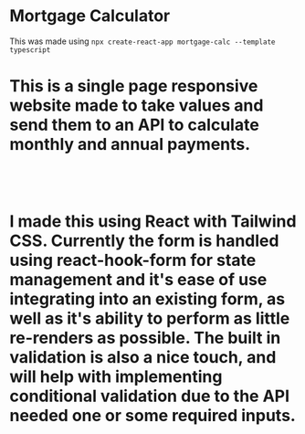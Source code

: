 # Mortgage Calculator 

This was made using ```npx create-react-app mortgage-calc --template typescript```
<br> <h1>This is a single page responsive website made to take values and send them to an API to calculate monthly and annual payments.<h1>
<br><p>I made this using React with Tailwind CSS. Currently the form is handled using react-hook-form for state management and it's ease of use integrating into an existing form, as well as it's ability to perform as little re-renders as possible. The built in validation is also a nice touch, and will help with implementing conditional validation due to the API needed one or some required inputs.

</p>
